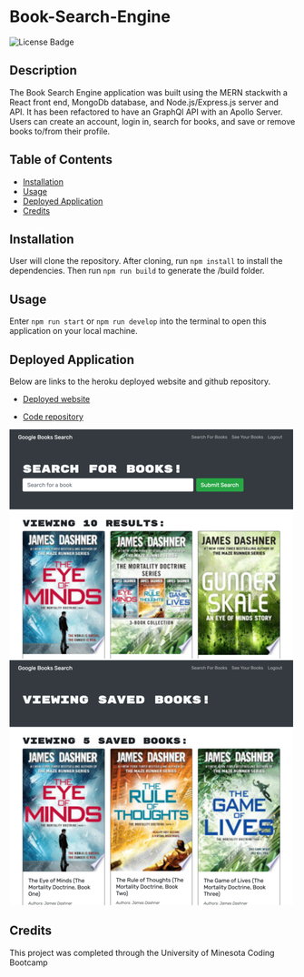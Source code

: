# Book-Search-Engine

![License Badge](https://img.shields.io/badge/license-MIT-pink)

## Description
The Book Search Engine application was built using the MERN stackwith a React front end, MongoDb database, and Node.js/Express.js server and API. It has been refactored to have an GraphQl API with an Apollo Server. Users can create an account, login in, search for books, and save or remove books to/from their profile.


## Table of Contents

- [Installation](#installation)
- [Usage](#usage)
- [Deployed Application](#deployed-application)
- [Credits](#credits)


## Installation
User will clone the repository. After cloning, run `npm install` to install the dependencies. Then run `npm run build` to generate the /build folder.

## Usage
Enter `npm run start` or `npm run develop` into the terminal to open this application on your local machine.


## Deployed Application

Below are links to the heroku deployed website and github repository.

* [Deployed website](https://hoffman-mern.herokuapp.com/)

* [Code repository](https://github.com/dhoffman03/Book-Search-Engine.git)

![image of book search](./assets/searchBooks.png)
![image of saved books](./assets/savedBooks.png)



## Credits
This project was completed through the University of Minesota Coding Bootcamp